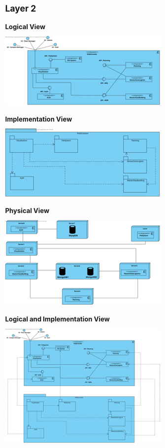 # Layer 2

## Logical View
![LogicalView](Diagrams/LogicalView.svg)

## Implementation View
![ImplementationView](Diagrams/ImplementationView.svg)

## Physical View
![PhysicalView](Diagrams/PhysicalView.svg)

## Logical and Implementation View
![LogicalAndImplementation](Diagrams/LogicalAndImplementation.svg)
